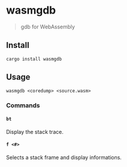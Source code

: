 # wasmgdb

> gdb for WebAssembly

## Install

```
cargo install wasmgdb
```

## Usage

```
wasmgdb <coredump> <source.wasm>
```

### Commands

#### `bt`

Display the stack trace.

#### `f <#>`

Selects a stack frame and display informations.
